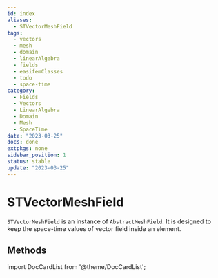 ```yaml
---
id: index
aliases:
  - STVectorMeshField
tags:
  - vectors
  - mesh
  - domain
  - linearAlgebra
  - fields
  - easifemClasses
  - todo
  - space-time
category:
  - Fields
  - Vectors
  - LinearAlgebra
  - Domain
  - Mesh
  - SpaceTime
date: "2023-03-25"
docs: done
extpkgs: none
sidebar_position: 1
status: stable
update: "2023-03-25"
---
```


# STVectorMeshField

`STVectorMeshField` is an instance of `AbstractMeshField`. It is designed to keep the space-time values of vector field inside an element.

## Methods

import DocCardList from '@theme/DocCardList';

<DocCardList />
